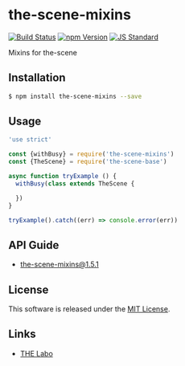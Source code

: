 the-scene-mixins
==========

<!---
This file is generated by ape-tmpl. Do not update manually.
--->

<!-- Badge Start -->
<a name="badges"></a>

[![Build Status][bd_travis_shield_url]][bd_travis_url]
[![npm Version][bd_npm_shield_url]][bd_npm_url]
[![JS Standard][bd_standard_shield_url]][bd_standard_url]

[bd_repo_url]: https://github.com/the-labo/the-scene-mixins
[bd_travis_url]: http://travis-ci.org/the-labo/the-scene-mixins
[bd_travis_shield_url]: http://img.shields.io/travis/the-labo/the-scene-mixins.svg?style=flat
[bd_travis_com_url]: http://travis-ci.com/the-labo/the-scene-mixins
[bd_travis_com_shield_url]: https://api.travis-ci.com/the-labo/the-scene-mixins.svg?token=
[bd_license_url]: https://github.com/the-labo/the-scene-mixins/blob/master/LICENSE
[bd_codeclimate_url]: http://codeclimate.com/github/the-labo/the-scene-mixins
[bd_codeclimate_shield_url]: http://img.shields.io/codeclimate/github/the-labo/the-scene-mixins.svg?style=flat
[bd_codeclimate_coverage_shield_url]: http://img.shields.io/codeclimate/coverage/github/the-labo/the-scene-mixins.svg?style=flat
[bd_gemnasium_url]: https://gemnasium.com/the-labo/the-scene-mixins
[bd_gemnasium_shield_url]: https://gemnasium.com/the-labo/the-scene-mixins.svg
[bd_npm_url]: http://www.npmjs.org/package/the-scene-mixins
[bd_npm_shield_url]: http://img.shields.io/npm/v/the-scene-mixins.svg?style=flat
[bd_standard_url]: http://standardjs.com/
[bd_standard_shield_url]: https://img.shields.io/badge/code%20style-standard-brightgreen.svg

<!-- Badge End -->


<!-- Description Start -->
<a name="description"></a>

Mixins for the-scene

<!-- Description End -->


<!-- Overview Start -->
<a name="overview"></a>



<!-- Overview End -->


<!-- Sections Start -->
<a name="sections"></a>

<!-- Section from "doc/guides/01.Installation.md.hbs" Start -->

<a name="section-doc-guides-01-installation-md"></a>

Installation
-----

```bash
$ npm install the-scene-mixins --save
```


<!-- Section from "doc/guides/01.Installation.md.hbs" End -->

<!-- Section from "doc/guides/02.Usage.md.hbs" Start -->

<a name="section-doc-guides-02-usage-md"></a>

Usage
---------

```javascript
'use strict'

const {withBusy} = require('the-scene-mixins')
const {TheScene} = require('the-scene-base')

async function tryExample () {
  withBusy(class extends TheScene {

  })
}

tryExample().catch((err) => console.error(err))

```


<!-- Section from "doc/guides/02.Usage.md.hbs" End -->

<!-- Section from "doc/guides/10.API Guide.md.hbs" Start -->

<a name="section-doc-guides-10-a-p-i-guide-md"></a>

API Guide
-----

+ [the-scene-mixins@1.5.1](./doc/api/api.md)


<!-- Section from "doc/guides/10.API Guide.md.hbs" End -->


<!-- Sections Start -->


<!-- LICENSE Start -->
<a name="license"></a>

License
-------
This software is released under the [MIT License](https://github.com/the-labo/the-scene-mixins/blob/master/LICENSE).

<!-- LICENSE End -->


<!-- Links Start -->
<a name="links"></a>

Links
------

+ [THE Labo][t_h_e_labo_url]

[t_h_e_labo_url]: https://github.com/the-labo

<!-- Links End -->
